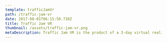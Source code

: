 ```yaml
---
template: trafficJamVr
path: /traffic-jam-vr
date: 2017-08-01T06:15:50.738Z
title: Traffic Jam VR
thumbnail: /assets/traffic-jam-vr.png
metaDescription: Traffic Jam VR is the product of a 3-day virtual reality game jam where professionals from various backgrounds came together to create virtual reality games.
---
```

